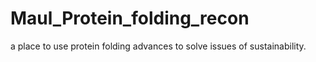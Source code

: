 # Maul_Protein_folding_recon
a place to use protein folding advances to solve issues of sustainability.
